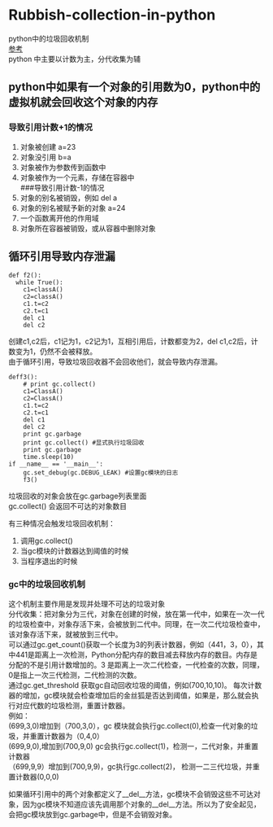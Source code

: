 # Rubbish-collection-in-python
python中的垃圾回收机制  
[参考](https://www.cnblogs.com/Xjng/p/5128269.html)  
python 中主要以计数为主，分代收集为辅  
## python中如果有一个对象的引用数为0，python中的虚拟机就会回收这个对象的内存  
### 导致引用计数+1的情况  
1. 对象被创建  a=23  
2. 对象没引用  b=a  
3. 对象被作为参数传到函数中  
4. 对象被作为一个元素，存储在容器中  
###导致引用计数-1的情况   
1. 对象的别名被销毁，例如 del a  
2. 对象的别名被赋予新的对象 a=24  
3. 一个函数离开他的作用域  
4. 对象所在容器被销毁，或从容器中删除对象  

## 循环引用导致内存泄漏  
```
def f2():
  while True():
    c1=classA()
    c2=classA()
    c1.t=c2
    c2.t=c1
    del c1 
    del c2
```  
创建c1,c2后，c1记为1，c2记为1，互相引用后，计数都变为2，del c1,c2后，计数变为1，仍然不会被释放。  
由于循环引用，导致垃圾回收器不会回收他们，就会导致内存泄漏。  
```
deff3():
    # print gc.collect()
    c1=ClassA()
    c2=ClassA()
    c1.t=c2
    c2.t=c1
    del c1
    del c2
    print gc.garbage
    print gc.collect() #显式执行垃圾回收
    print gc.garbage
    time.sleep(10)
if __name__ == '__main__':
    gc.set_debug(gc.DEBUG_LEAK) #设置gc模块的日志
    f3()
```  
垃圾回收的对象会放在gc.garbage列表里面  
gc.collect() 会返回不可达的对象数目  

有三种情况会触发垃圾回收机制：  
1. 调用gc.collect()  
2. 当gc模块的计数器达到阈值的时候  
3. 当程序退出的时候  
### gc中的垃圾回收机制  
这个机制主要作用是发现并处理不可达的垃圾对象  
分代收集：把对象分为三代，对象在创建的时候，放在第一代中，如果在一次一代的垃圾检查中，对象存活下来，会被放到二代中。同理，在一次二代垃圾检查中，该对象存活下来，就被放到三代中。  
可以通过gc.get_count()获取一个长度为3的列表计数器，例如（441，3，0），其中441是距离上一次检测，Python分配内存的数目减去释放内存的数目。内存是分配的不是引用计数增加的。3 是距离上一次二代检查，一代检查的次数，同理，0是指上一次三代检测，二代检测的次数。  
通过gc.get_threshold 获取gc自动回收垃圾的阈值，例如(700,10,10)。 每次计数器的增加，gc模块就会检查增加后的金丝狐是否达到阈值，如果是，那么就会执行对应代数的垃圾检测，重置计数器。  
例如：   
(699,3,0)增加到（700,3,0），gc 模块就会执行gc.collect(0),检查一代对象的垃圾，并重置计数器为（0,4,0）  
(699,9,0),增加到(700,9,0) gc会执行gc.collect(1)，检测一，二代对象，并重置计数器  
（699,9,9）增加到(700,9,9)，gc执行gc.collect(2)， 检测一二三代垃圾，并重置计数器(0,0,0)  

如果循环引用中的两个对象都定义了__del__方法，gc模块不会销毁这些不可达对象，因为gc模块不知道应该先调用那个对象的__del__方法。所以为了安全起见，会把gc模块放到gc.garbage中，但是不会销毁对象。
